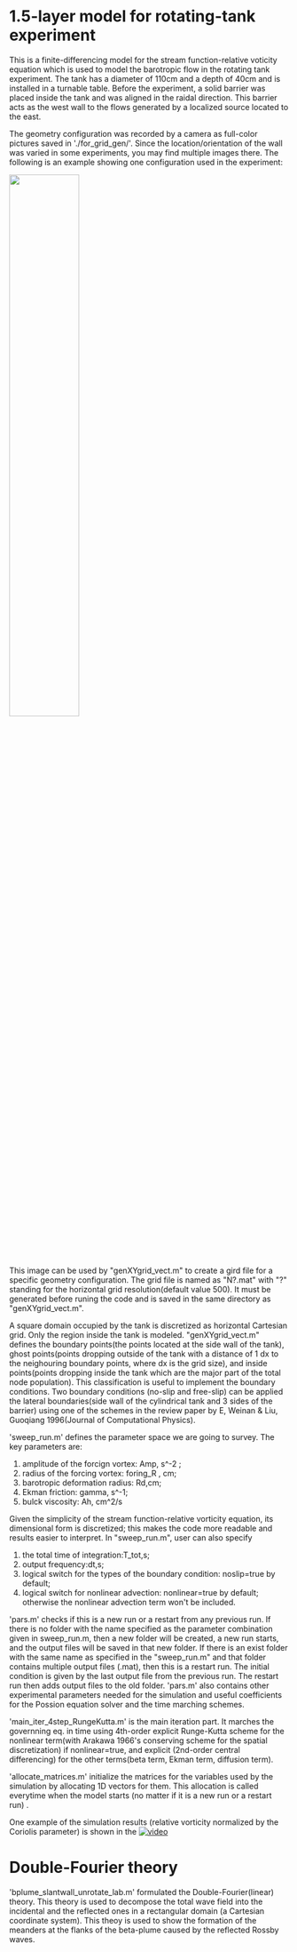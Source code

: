 # 1.5-layer model for rotating-tank experiment
This is a finite-differencing model for the stream function-relative voticity equation which is used to model the barotropic flow in the rotating tank experiment. The tank has a diameter of 110cm and a depth of 40cm and is installed in a turnable table. Before the experiment, a solid barrier was placed inside the tank and was aligned in the raidal direction. This barrier acts as the west wall to the flows generated by a localized source located to the east. 

The geometry configuration was recorded by a camera as full-color pictures saved in './for_grid_gen/'. Since the location/orientation of the wall was varied in some experiments, you may find multiple images there. The following is an example showing one configuration used in the experiment:

<img src="https://github.com/zy-gdou/rotating-tank-experiment/blob/385a69e7659770761996ae03dda59c8295bc769b/for_grid_gen/4oclock.png" width=50% height=50%>

This image can be used by "genXYgrid_vect.m" to create a gird file for a specific geometry configuration. The grid file is named as "N?.mat" with "?" standing for the horizontal grid resolution(default value 500). It must be generated before runing the code and is saved in the same directory as "genXYgrid_vect.m". 

A square domain occupied by the tank is discretized as horizontal Cartesian grid. Only the region inside the tank is modeled.
"genXYgrid_vect.m" defines the boundary points(the points located at the side wall of the tank), ghost points(points dropping outside of the tank with  a distance of 1 dx to the neighouring boundary points, where dx is the grid size), and inside points(points dropping inside the tank which are the major part of the total node population). This classification is useful to implement the boundary conditions. Two boundary conditions (no-slip and free-slip) can be applied the lateral boundaries(side wall of the cylindrical tank and 3 sides of the barrier) using one of the schemes in the review paper by E, Weinan & Liu, Guoqiang 1996(Journal of Computational Physics).

'sweep_run.m' defines the parameter space we are going to survey. The key parameters are:
1. amplitude of the forcign vortex: Amp, s^-2 ;
2. radius of the forcing vortex: foring_R , cm; 
3. barotropic deformation radius: Rd,cm; 
3. Ekman friction: gamma, s^-1; 
4. bulck viscosity: Ah, cm^2/s 

Given the simplicity of the stream function-relative vorticity equation, its dimensional form is discretized; this makes the code more readable and results easier to interpret. In "sweep_run.m", user can also specify
1. the total time of integration:T_tot,s;
2. output frequency:dt,s; 
3. logical switch for the types of the boundary condition: noslip=true by default;
4. logical switch for nonlinear advection: nonlinear=true by default; otherwise the nonlinear advection term won't be included.

'pars.m' checks if this is a new run or a restart from any previous run. If there is no folder with the name specified as the parameter combination given in sweep_run.m, then a new folder will be created, a new run starts, and the output files will be saved in that new folder. If there is an exist folder with the same name as specified in the "sweep_run.m" and that folder contains multiple output files (.mat), then this is a restart run. The initial condition is given by the last output file from the previous run. The restart run then adds output files to the old folder. 'pars.m' also contains other experimental parameters needed for the simulation and useful coefficients for the Possion equation solver and the time marching schemes. 

'main_iter_4step_RungeKutta.m' is the main iteration part. It marches the governning eq. in time using 4th-order explicit Runge-Kutta scheme for the nonlinear term(with Arakawa 1966's conserving scheme for the spatial discretization) if nonlinear=true, and explicit (2nd-order central differencing) for the other terms(beta term, Ekman term, diffusion term). 

'allocate_matrices.m' initialize the matrices for the variables used by the simulation by allocating 1D vectors for them. This allocation is called everytime when the model starts (no matter if it is a new run or a restart run) .


One example of the simulation results (relative vorticity normalized by the Coriolis parameter) is shown in the [![video]()](https://youtu.be/C0-KzsiVW-g)

# Double-Fourier theory 
'bplume_slantwall_unrotate_lab.m' formulated the Double-Fourier(linear) theory. This theory is used to decompose the total wave field into the incidental and the reflected ones in a rectangular domain (a Cartesian coordinate system). This theoy is used to show the formation of the meanders at the flanks of the beta-plume caused by the reflected Rossby waves.

